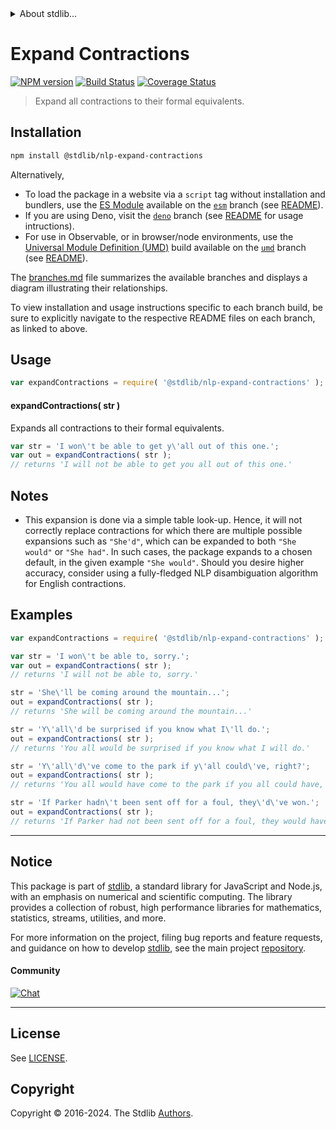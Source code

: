 <!--

@license Apache-2.0

Copyright (c) 2018 The Stdlib Authors.

Licensed under the Apache License, Version 2.0 (the "License");
you may not use this file except in compliance with the License.
You may obtain a copy of the License at

   http://www.apache.org/licenses/LICENSE-2.0

Unless required by applicable law or agreed to in writing, software
distributed under the License is distributed on an "AS IS" BASIS,
WITHOUT WARRANTIES OR CONDITIONS OF ANY KIND, either express or implied.
See the License for the specific language governing permissions and
limitations under the License.

-->


<details>
  <summary>
    About stdlib...
  </summary>
  <p>We believe in a future in which the web is a preferred environment for numerical computation. To help realize this future, we've built stdlib. stdlib is a standard library, with an emphasis on numerical and scientific computation, written in JavaScript (and C) for execution in browsers and in Node.js.</p>
  <p>The library is fully decomposable, being architected in such a way that you can swap out and mix and match APIs and functionality to cater to your exact preferences and use cases.</p>
  <p>When you use stdlib, you can be absolutely certain that you are using the most thorough, rigorous, well-written, studied, documented, tested, measured, and high-quality code out there.</p>
  <p>To join us in bringing numerical computing to the web, get started by checking us out on <a href="https://github.com/stdlib-js/stdlib">GitHub</a>, and please consider <a href="https://opencollective.com/stdlib">financially supporting stdlib</a>. We greatly appreciate your continued support!</p>
</details>

# Expand Contractions

[![NPM version][npm-image]][npm-url] [![Build Status][test-image]][test-url] [![Coverage Status][coverage-image]][coverage-url] <!-- [![dependencies][dependencies-image]][dependencies-url] -->

> Expand all contractions to their formal equivalents.

<section class="intro">

</section>

<!-- /.intro -->

<section class="installation">

## Installation

```bash
npm install @stdlib/nlp-expand-contractions
```

Alternatively,

-   To load the package in a website via a `script` tag without installation and bundlers, use the [ES Module][es-module] available on the [`esm`][esm-url] branch (see [README][esm-readme]).
-   If you are using Deno, visit the [`deno`][deno-url] branch (see [README][deno-readme] for usage intructions).
-   For use in Observable, or in browser/node environments, use the [Universal Module Definition (UMD)][umd] build available on the [`umd`][umd-url] branch (see [README][umd-readme]).

The [branches.md][branches-url] file summarizes the available branches and displays a diagram illustrating their relationships.

To view installation and usage instructions specific to each branch build, be sure to explicitly navigate to the respective README files on each branch, as linked to above.

</section>

<section class="usage">

## Usage

```javascript
var expandContractions = require( '@stdlib/nlp-expand-contractions' );
```

#### expandContractions( str )

Expands all contractions to their formal equivalents.

```javascript
var str = 'I won\'t be able to get y\'all out of this one.';
var out = expandContractions( str );
// returns 'I will not be able to get you all out of this one.'
```

</section>

<!-- /.usage -->

<section class="notes">

## Notes

-   This expansion is done via a simple table look-up. Hence, it will not correctly replace contractions for which there are multiple possible expansions such as `"She'd"`, which can be expanded to both `"She would"` or `"She had"`. In such cases, the package expands to a chosen default, in the given example `"She would"`. Should you desire higher accuracy, consider using a fully-fledged NLP disambiguation algorithm for English contractions.

</section>

<!-- /.notes -->

<section class="examples">

## Examples

<!-- eslint no-undef: "error" -->

```javascript
var expandContractions = require( '@stdlib/nlp-expand-contractions' );

var str = 'I won\'t be able to, sorry.';
var out = expandContractions( str );
// returns 'I will not be able to, sorry.'

str = 'She\'ll be coming around the mountain...';
out = expandContractions( str );
// returns 'She will be coming around the mountain...'

str = 'Y\'all\'d be surprised if you know what I\'ll do.';
out = expandContractions( str );
// returns 'You all would be surprised if you know what I will do.'

str = 'Y\'all\'d\'ve come to the park if y\'all could\'ve, right?';
out = expandContractions( str );
// returns 'You all would have come to the park if you all could have, right?'

str = 'If Parker hadn\'t been sent off for a foul, they\'d\'ve won.';
out = expandContractions( str );
// returns 'If Parker had not been sent off for a foul, they would have won.'
```

</section>

<!-- /.examples -->

<!-- Section for related `stdlib` packages. Do not manually edit this section, as it is automatically populated. -->

<section class="related">

</section>

<!-- /.related -->

<!-- Section for all links. Make sure to keep an empty line after the `section` element and another before the `/section` close. -->


<section class="main-repo" >

* * *

## Notice

This package is part of [stdlib][stdlib], a standard library for JavaScript and Node.js, with an emphasis on numerical and scientific computing. The library provides a collection of robust, high performance libraries for mathematics, statistics, streams, utilities, and more.

For more information on the project, filing bug reports and feature requests, and guidance on how to develop [stdlib][stdlib], see the main project [repository][stdlib].

#### Community

[![Chat][chat-image]][chat-url]

---

## License

See [LICENSE][stdlib-license].


## Copyright

Copyright &copy; 2016-2024. The Stdlib [Authors][stdlib-authors].

</section>

<!-- /.stdlib -->

<!-- Section for all links. Make sure to keep an empty line after the `section` element and another before the `/section` close. -->

<section class="links">

[npm-image]: http://img.shields.io/npm/v/@stdlib/nlp-expand-contractions.svg
[npm-url]: https://npmjs.org/package/@stdlib/nlp-expand-contractions

[test-image]: https://github.com/stdlib-js/nlp-expand-contractions/actions/workflows/test.yml/badge.svg?branch=v0.2.1
[test-url]: https://github.com/stdlib-js/nlp-expand-contractions/actions/workflows/test.yml?query=branch:v0.2.1

[coverage-image]: https://img.shields.io/codecov/c/github/stdlib-js/nlp-expand-contractions/main.svg
[coverage-url]: https://codecov.io/github/stdlib-js/nlp-expand-contractions?branch=main

<!--

[dependencies-image]: https://img.shields.io/david/stdlib-js/nlp-expand-contractions.svg
[dependencies-url]: https://david-dm.org/stdlib-js/nlp-expand-contractions/main

-->

[chat-image]: https://img.shields.io/gitter/room/stdlib-js/stdlib.svg
[chat-url]: https://app.gitter.im/#/room/#stdlib-js_stdlib:gitter.im

[stdlib]: https://github.com/stdlib-js/stdlib

[stdlib-authors]: https://github.com/stdlib-js/stdlib/graphs/contributors

[umd]: https://github.com/umdjs/umd
[es-module]: https://developer.mozilla.org/en-US/docs/Web/JavaScript/Guide/Modules

[deno-url]: https://github.com/stdlib-js/nlp-expand-contractions/tree/deno
[deno-readme]: https://github.com/stdlib-js/nlp-expand-contractions/blob/deno/README.md
[umd-url]: https://github.com/stdlib-js/nlp-expand-contractions/tree/umd
[umd-readme]: https://github.com/stdlib-js/nlp-expand-contractions/blob/umd/README.md
[esm-url]: https://github.com/stdlib-js/nlp-expand-contractions/tree/esm
[esm-readme]: https://github.com/stdlib-js/nlp-expand-contractions/blob/esm/README.md
[branches-url]: https://github.com/stdlib-js/nlp-expand-contractions/blob/main/branches.md

[stdlib-license]: https://raw.githubusercontent.com/stdlib-js/nlp-expand-contractions/main/LICENSE

</section>

<!-- /.links -->
